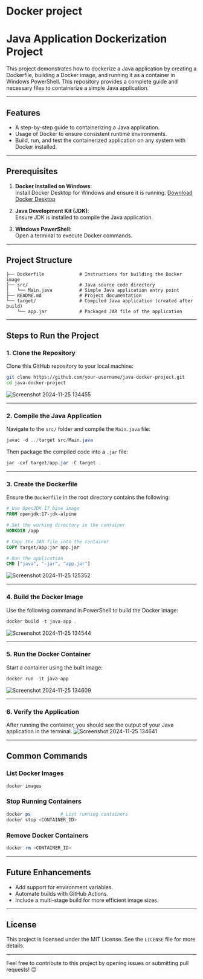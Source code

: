 # Docker project
# Java Application Dockerization Project

This project demonstrates how to dockerize a Java application by creating a Dockerfile, building a Docker image, and running it as a container in Windows PowerShell. This repository provides a complete guide and necessary files to containerize a simple Java application.

---

## **Features**
- A step-by-step guide to containerizing a Java application.
- Usage of Docker to ensure consistent runtime environments.
- Build, run, and test the containerized application on any system with Docker installed.

---

## **Prerequisites**
1. **Docker Installed on Windows**:  
   Install Docker Desktop for Windows and ensure it is running. [Download Docker Desktop](https://www.docker.com/products/docker-desktop/)

2. **Java Development Kit (JDK)**:  
   Ensure JDK is installed to compile the Java application.

3. **Windows PowerShell**:  
   Open a terminal to execute Docker commands.
   
---

## **Project Structure**
```plaintext
├── Dockerfile             # Instructions for building the Docker image
├── src/                   # Java source code directory
│   └── Main.java          # Simple Java application entry point
├── README.md              # Project documentation
└── target/                # Compiled Java application (created after build)
    └── app.jar            # Packaged JAR file of the application
```

---

## **Steps to Run the Project**

### **1. Clone the Repository**
Clone this GitHub repository to your local machine:
```bash
git clone https://github.com/your-username/java-docker-project.git
cd java-docker-project
```
![Screenshot 2024-11-25 134455](https://github.com/user-attachments/assets/bc11ea21-475a-46b6-9919-b41be2f4bf42)

---

### **2. Compile the Java Application**
Navigate to the `src/` folder and compile the `Main.java` file:
```powershell
javac -d ../target src/Main.java
```

Then package the compiled code into a `.jar` file:
```powershell
jar -cvf target/app.jar -C target .
```

---

### **3. Create the Dockerfile**
Ensure the `Dockerfile` in the root directory contains the following:
```dockerfile
# Use OpenJDK 17 base image
FROM openjdk:17-jdk-alpine

# Set the working directory in the container
WORKDIR /app

# Copy the JAR file into the container
COPY target/app.jar app.jar

# Run the application
CMD ["java", "-jar", "app.jar"]
```
![Screenshot 2024-11-25 125352](https://github.com/user-attachments/assets/e72a3671-9d80-4fc0-bf0b-1e96e38ec09a)

---

### **4. Build the Docker Image**
Use the following command in PowerShell to build the Docker image:
```powershell
docker build -t java-app .
```
![Screenshot 2024-11-25 134544](https://github.com/user-attachments/assets/cb837f37-0746-4a43-b31a-f130fdd335b3)

---

### **5. Run the Docker Container**
Start a container using the built image:
```powershell
docker run -it java-app
```
![Screenshot 2024-11-25 134609](https://github.com/user-attachments/assets/4415205b-2649-4a29-a54c-75a1014b72dd)

---

### **6. Verify the Application**
After running the container, you should see the output of your Java application in the terminal.
![Screenshot 2024-11-25 134641](https://github.com/user-attachments/assets/bbbba57c-676f-491f-bc6a-c475dc10100a)

---

## **Common Commands**

### **List Docker Images**
```powershell
docker images
```

### **Stop Running Containers**
```powershell
docker ps           # List running containers
docker stop <CONTAINER_ID>
```

### **Remove Docker Containers**
```powershell
docker rm <CONTAINER_ID>
```

---

## **Future Enhancements**
- Add support for environment variables.
- Automate builds with GitHub Actions.
- Include a multi-stage build for more efficient image sizes.

---

## **License**
This project is licensed under the MIT License. See the `LICENSE` file for more details.

---

Feel free to contribute to this project by opening issues or submitting pull requests! 😊
